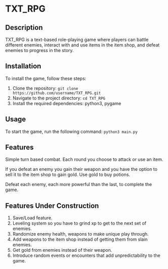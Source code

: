 # TXT_RPG

## Description

TXT_RPG is a text-based role-playing game where players can battle different enemies, interact with and use items in the item shop, and defeat enemies to progress in the story.

## Installation

To install the game, follow these steps:

1. Clone the repository: `git clone https://github.com/username/TXT_RPG.git`
2. Navigate to the project directory: `cd TXT_RPG`
3. Install the required dependencies: python3, pygame

## Usage

To start the game, run the following command: `python3 main.py`

## Features

Simple turn based combat. Each round you choose to attack or use an item.

If you defeat an enemy you gain their weapon and you have the option to sell it to the item shop to gain gold. Use gold to buy potions.

Defeat each enemy, each more powerful than the last, to complete the game.

## Features Under Construction

1. Save/Load feature.
2. Leveling system so you have to grind xp to get to the next set of enemies.
3. Randomize enemy health, weapons to make unique play through.
4. Add weapons to the item shop instead of getting them from slain enemies.
5. Get gold from enemies instead of their weapon.
6. Introduce random events or encounters that add unpredictability to the game.
